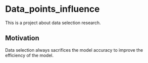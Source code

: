 # Data_points_influence
This is a project about data selection research.

## Motivation
Data selection always sacrifices the model accuracy to improve the efficiency of the model.

##
